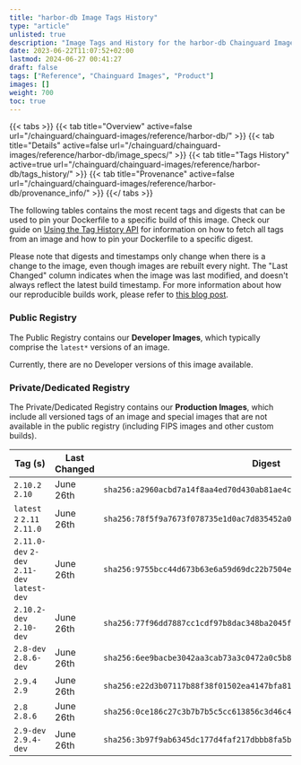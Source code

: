 ```yaml
---
title: "harbor-db Image Tags History"
type: "article"
unlisted: true
description: "Image Tags and History for the harbor-db Chainguard Image"
date: 2023-06-22T11:07:52+02:00
lastmod: 2024-06-27 00:41:27
draft: false
tags: ["Reference", "Chainguard Images", "Product"]
images: []
weight: 700
toc: true
---
```


{{< tabs >}}
{{< tab title="Overview" active=false url="/chainguard/chainguard-images/reference/harbor-db/" >}}
{{< tab title="Details" active=false url="/chainguard/chainguard-images/reference/harbor-db/image_specs/" >}}
{{< tab title="Tags History" active=true url="/chainguard/chainguard-images/reference/harbor-db/tags_history/" >}}
{{< tab title="Provenance" active=false url="/chainguard/chainguard-images/reference/harbor-db/provenance_info/" >}}
{{</ tabs >}}

The following tables contains the most recent tags and digests that can be used to pin your Dockerfile to a specific build of this image. Check our guide on [Using the Tag History API](/chainguard/chainguard-images/using-the-tag-history-api/) for information on how to fetch all tags from an image and how to pin your Dockerfile to a specific digest.

Please note that digests and timestamps only change when there is a change to the image, even though images are rebuilt every night. The "Last Changed" column indicates when the image was last modified, and doesn't always reflect the latest build timestamp. For more information about how our reproducible builds work, please refer to [this blog post](https://www.chainguard.dev/unchained/reproducing-chainguards-reproducible-image-builds).

### Public Registry
The Public Registry contains our **Developer Images**, which typically comprise the `latest*` versions of an image.

Currently, there are no Developer versions of this image available.

### Private/Dedicated Registry
The Private/Dedicated Registry contains our **Production Images**, which include all versioned tags of an image and special images that are not available in the public registry (including FIPS images and other custom builds).

| Tag (s)                                       | Last Changed | Digest                                                                    |
|-----------------------------------------------|--------------|---------------------------------------------------------------------------|
|  `2.10.2` `2.10`                              | June 26th    | `sha256:a2960acbd7a14f8aa4ed70d430ab81ae4cd89cf129f5ffd13006f8baf72df5d7` |
|  `latest` `2` `2.11` `2.11.0`                 | June 26th    | `sha256:78f5f9a7673f078735e1d0ac7d835452a0ceaea7beb783e5984328a11026dc08` |
|  `2.11.0-dev` `2-dev` `2.11-dev` `latest-dev` | June 26th    | `sha256:9755bcc44d673b63e6a59d69dc22b7504ee8f278ec02827ad37bdf74132c91da` |
|  `2.10.2-dev` `2.10-dev`                      | June 26th    | `sha256:77f96dd7887cc1cdf97b8dac348ba2045ffd31182a75fa398010d9ca95d49108` |
|  `2.8-dev` `2.8.6-dev`                        | June 26th    | `sha256:6ee9bacbe3042aa3cab73a3c0472a0c5b84aa75af8167bd6d99f40540ddd0fff` |
|  `2.9.4` `2.9`                                | June 26th    | `sha256:e22d3b07117b88f38f01502ea4147bfa81685f13fd8e5c73950f05180c369abb` |
|  `2.8` `2.8.6`                                | June 26th    | `sha256:0ce186c27c3b7b7b5c5cc613856c3d46c411312872962d9b07403685e71e328c` |
|  `2.9-dev` `2.9.4-dev`                        | June 26th    | `sha256:3b97f9ab6345dc177d4faf217dbbb8fa5b791316b3518947ac65bb3cf2c355ba` |

